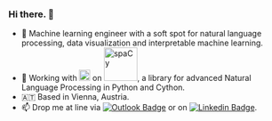 ### Hi there. 👋

- :robot: Machine learning engineer with a soft spot for natural language processing, data visualization and interpretable machine learning.
- :wrench: Working with  <a href="https://github.com/explosion/"><img src="https://avatars.githubusercontent.com/u/20011530?s=200&v=4" alt="Explosion" width=20></a> on <a href="https://github.com/explosion/spaCy"><img src="https://explosion.ai/32c0b092aa203c0a2606f6f68a7258fa/logo-spacy.svg" alt="spaCy" width=60></a>, a library for advanced Natural Language Processing in Python and Cython.
- 🇦🇹 Based in Vienna, Austria.
- 📫 Drop me at line via [![Outlook Badge](https://img.shields.io/badge/email--000?style=social&logo=microsoft-outlook&logoColor=0078d4&link=mailto:r.mitsch@outlook.com)](mailto:r.mitsch@outlook.com) or on [![Linkedin Badge](https://img.shields.io/badge/LinkedIn--000?style=social&logo=Linkedin&logoColor=0077B5&link=https://at.linkedin.com/in/raphaelmitsch/)](https://at.linkedin.com/in/raphaelmitsch).
